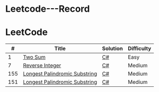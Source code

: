 # Leetcode---Record






LeetCode
========


| # | Title | Solution | Difficulty |
|---| ----- | -------- | ---------- |
|1|[Two Sum](https://leetcode.com/problems/two-sum/) | [C#](https://github.com/kkbbg3107/Leetcode---Record/issues/1)|Easy|
|7|[Reverse Integer](https://leetcode.com/problems/reverse-integer/) | [C#](https://github.com/kkbbg3107/Leetcode---Record/issues/2)|Medium|
|155|[Longest Palindromic Substring](https://leetcode.com/problems/longest-palindromic-substring/) | [C#](https://github.com/kkbbg3107/Leetcode---Record/issues/3)|Medium|
|151|[Longest Palindromic Substring](https://leetcode.com/problems/longest-palindromic-substring/) | [C#](https://github.com/kkbbg3107/Leetcode---Record/issues/3)|Medium|


